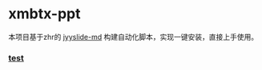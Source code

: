 # xmbtx-ppt

本项目基于zhr的 [jyyslide-md](https://github.com/zweix123/jyyslide-md#install) 构建自动化脚本，实现一键安装，直接上手使用。

### [test](./pages/test/index.html)
